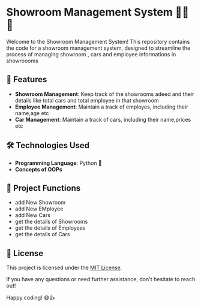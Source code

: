 # Showroom Management System 👨‍💼🚗

Welcome to the Showroom Management System! This repository contains the code for a showroom management system, designed to streamline the process of managing showroom , cars and employee informations in showroooms 
## 🚀 Features
- **Showroom Management**: Keep track of the showrooms adeed and their details like total cars and total employee in that showroom
- **Employee Management**: Maintain a track of employes, including their name,age etc
- **Car Management**: Maintain a track of cars, including their name,prices etc

## 🛠️ Technologies Used
- **Programming Language**: Python 🐍
- **Concepts of OOPs**

## 📂 Project Functions
- add New Showroom
- add New EMployee
- add New Cars
- get the details of Showrooms
- get the details of Employees
- get the details of Cars

## 📃 License
This project is licensed under the [MIT License](LICENSE).

If you have any questions or need further assistance, don't hesitate to reach out!

Happy coding! 😄👍
